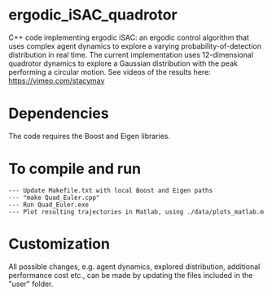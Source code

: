 # ergodic_iSAC_quadrotor
C++ code implementing ergodic iSAC: an ergodic control algorithm that uses complex agent dynamics to explore a varying probability-of-detection distribution in real time. The current implementation uses 12-dimensional quadrotor dynamics to explore a Gaussian distribution  with the peak performing a circular motion. See videos of the results here: https://vimeo.com/stacymav

# Dependencies
The code requires the Boost and Eigen libraries.

# To compile and run
	--- Update Makefile.txt with local Boost and Eigen paths
	--- "make Quad_Euler.cpp"
	--- Run Quad_Euler.exe
	--- Plot resulting trajectories in Matlab, using ./data/plots_matlab.m

# Customization
All possible changes, e.g. agent dynamics, explored distribution, additional performance cost etc., can be made by updating the files included in the "user" folder.







